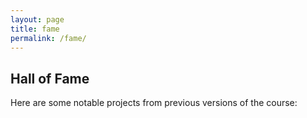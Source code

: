 ```yaml
---
layout: page
title: fame
permalink: /fame/
---
```

Hall of Fame
---
Here are some notable projects from previous versions of the course:

<style>
.project {
  margin: 1em 0 0 0;
  padding: 0 0 0 1em;
}

.title {
    font-weight: bold;
    font-family: 'Changa', sans-serif;
    font-size: 24px;

}

.name {
    padding-left: 25px;
}

hr {
	height: 10px;
	border: 0;
	box-shadow: 0 10px 10px -10px #8c8b8b inset;
    padding-bottom: 40px;
}

iframe {
    padding-top: 15px;
}

</style>

<div id="fame" />

<script>

var fame_data = {{ site.data.fame | jsonify }};

var fame_div = d3.select('#fame');

fame_div.selectAll('.project')
  .data(fame_data)
  .enter().append('div')
  .attr('class', 'project')
  .html( render_project )

function render_project(d, i, A) {
    return (`
        <div>
            <hr>
            <div class="title"> ${d.title.text} </div>
            <div class="team">Team: ${team_members(d.team)} </div>
            <div class="description">Description: ${d.description}</div>
            <div class="repo">${maybe_repo(d.repo)}</div>
            <div class="link">Project Link: <a href=${d.link}> ${d.link}</a></div>
            <div class="frame"><iframe src=${d.link} style="width:500px;height:250px;" sandbox="allow-scripts" frameborder="0" /></div>
        </div>
        `
    );
}

function maybe_link(text, link) {
    var s = ``;
    if (link !== "") {
        s = `<a href=${link}> ${text} </a>`;
    } else {
        s = `${text}`;
    }
    return s;
}

function maybe_email(email) {
    var s = ``;
    if (email !== "") {
        s = `(${email})`;
    }
    return s;
}

function maybe_repo(repo) {
  var s=``;
  if (repo !== "") {
    s = `Github Repository: <a href=${repo}> ${repo}</a>`
  }
  return s;
}

function team_members(d) {
    return d.map(
        person => `<div class="name"> ${maybe_link(person.name, person.site)} ${maybe_email(person.email)} </div>`
    ).join('');
}

</script>
